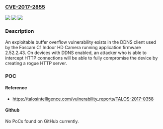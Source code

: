 ### [CVE-2017-2855](https://cve.mitre.org/cgi-bin/cvename.cgi?name=CVE-2017-2855)
![](https://img.shields.io/static/v1?label=Product&message=Foscam%20C1%20Indoor%20HD%20Camera&color=blue)
![](https://img.shields.io/static/v1?label=Version&message=Foscam%20Indoor%20IP%20Camera%20C1%20Series%2CSystem%20Firmware%20Version%3A%201.9.3.18%2CApplication%20Firmware%20Version%3A%202.52.2.43%2CPlug-In%20Version%3A%203.3.0.26%20&color=brightgreen)
![](https://img.shields.io/static/v1?label=Vulnerability&message=Buffer%20Overflow&color=brightgreen)

### Description

An exploitable buffer overflow vulnerability exists in the DDNS client used by the Foscam C1 Indoor HD Camera running application firmware 2.52.2.43. On devices with DDNS enabled, an attacker who is able to intercept HTTP connections will be able to fully compromise the device by creating a rogue HTTP server.

### POC

#### Reference
- https://talosintelligence.com/vulnerability_reports/TALOS-2017-0358

#### Github
No PoCs found on GitHub currently.

